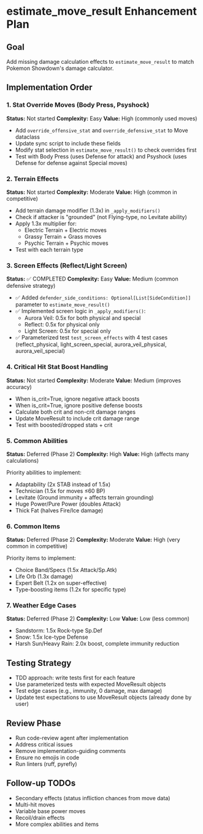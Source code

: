 # estimate_move_result Enhancement Plan

## Goal
Add missing damage calculation effects to `estimate_move_result` to match Pokemon Showdown's damage calculator.

## Implementation Order

### 1. Stat Override Moves (Body Press, Psyshock)
**Status:** Not started
**Complexity:** Easy
**Value:** High (commonly used moves)

- Add `override_offensive_stat` and `override_defensive_stat` to Move dataclass
- Update sync script to include these fields
- Modify stat selection in `estimate_move_result()` to check overrides first
- Test with Body Press (uses Defense for attack) and Psyshock (uses Defense for defense against Special moves)

### 2. Terrain Effects
**Status:** Not started
**Complexity:** Moderate
**Value:** High (common in competitive)

- Add terrain damage modifier (1.3x) in `_apply_modifiers()`
- Check if attacker is "grounded" (not Flying-type, no Levitate ability)
- Apply 1.3x multiplier for:
  - Electric Terrain + Electric moves
  - Grassy Terrain + Grass moves
  - Psychic Terrain + Psychic moves
- Test with each terrain type

### 3. Screen Effects (Reflect/Light Screen)
**Status:** ✅ COMPLETED
**Complexity:** Easy
**Value:** Medium (common defensive strategy)

- ✅ Added `defender_side_conditions: Optional[List[SideCondition]]` parameter to `estimate_move_result()`
- ✅ Implemented screen logic in `_apply_modifiers()`:
  - Aurora Veil: 0.5x for both physical and special
  - Reflect: 0.5x for physical only
  - Light Screen: 0.5x for special only
- ✅ Parameterized test `test_screen_effects` with 4 test cases (reflect_physical, light_screen_special, aurora_veil_physical, aurora_veil_special)

### 4. Critical Hit Stat Boost Handling
**Status:** Not started
**Complexity:** Moderate
**Value:** Medium (improves accuracy)

- When is_crit=True, ignore negative attack boosts
- When is_crit=True, ignore positive defense boosts
- Calculate both crit and non-crit damage ranges
- Update MoveResult to include crit damage range
- Test with boosted/dropped stats + crit

### 5. Common Abilities
**Status:** Deferred (Phase 2)
**Complexity:** High
**Value:** High (affects many calculations)

Priority abilities to implement:
- Adaptability (2x STAB instead of 1.5x)
- Technician (1.5x for moves ≤60 BP)
- Levitate (Ground immunity + affects terrain grounding)
- Huge Power/Pure Power (doubles Attack)
- Thick Fat (halves Fire/Ice damage)

### 6. Common Items
**Status:** Deferred (Phase 2)
**Complexity:** Moderate
**Value:** High (very common in competitive)

Priority items to implement:
- Choice Band/Specs (1.5x Attack/Sp.Atk)
- Life Orb (1.3x damage)
- Expert Belt (1.2x on super-effective)
- Type-boosting items (1.2x for specific type)

### 7. Weather Edge Cases
**Status:** Deferred (Phase 2)
**Complexity:** Low
**Value:** Low (less common)

- Sandstorm: 1.5x Rock-type Sp.Def
- Snow: 1.5x Ice-type Defense
- Harsh Sun/Heavy Rain: 2.0x boost, complete immunity reduction

## Testing Strategy
- TDD approach: write tests first for each feature
- Use parameterized tests with expected MoveResult objects
- Test edge cases (e.g., immunity, 0 damage, max damage)
- Update test expectations to use MoveResult objects (already done by user)

## Review Phase
- Run code-review agent after implementation
- Address critical issues
- Remove implementation-guiding comments
- Ensure no emojis in code
- Run linters (ruff, pyrefly)

## Follow-up TODOs
- Secondary effects (status infliction chances from move data)
- Multi-hit moves
- Variable base power moves
- Recoil/drain effects
- More complex abilities and items
